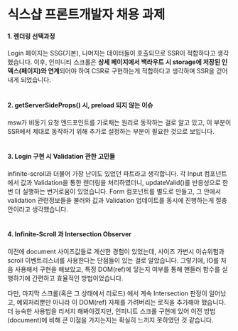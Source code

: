# 식스샵 프론트개발자 채용 과제

#### 1. 렌더링 선택과정
Login 페이지는 SSG(기본), 나머지는 데이터들이 호출되므로 SSR이 적합하다고 생각했습니다.
이후, 인피니티 스크롤은 <b>상세 페이지에서 백라우트 시 storage에 저장된 인덱스(페이지)와 연계</b>되어야 하여 
CSR로 구현하는게 적합하다고 생각하며 SSR을 걷어내게 되었습니다.
<br/><br/>

#### 2. getServerSideProps() 시, preload 되지 않는 이슈
msw가 비동기 요청 엔드포인트를 가로채는 원리로 동작하는 걸로 알고 있고,
이 부분이 SSR에서 제대로 동작하기 위해 추가로 설정하는 부분이 필요한 것으로 보입니다.
<br/><br/>

#### 3. Login 구현 시 Validation 관한 고민들
infinite-scroll과 더불어 가장 난이도 있었던 파트라고 생각합니다.
각 Input 컴포넌트에서 값과 Validation을 통한 렌더링을 처리하였더니, updateValid()를 반응성으로 한 번 더 실행하는 번거로움이 있었습니다.
Form 컴포넌트를 별도로 만들고, 그 안에서 validation 관련정보들을 불러와 값과 Validation 업데이트를 동시에 진행하는게 절충안이라고 생각했습니다.
<br/><br/>

#### 4. Infinite-Scroll 과 Intersection Observer
이전에 document 사이즈값들로 계산한 경험이 있었는데, 사이즈 가변시 이슈위험과 scroll 이벤트리스너를 사용한다는 단점들이 있는 걸로 알았습니다.
그렇기에, IO를 처음 사용해서 구현을 해보았고, 특정 DOM(ref)에 닿는지 여부를 통해 핸들러 함수를 실행하기에 간편하고 효율적인 방법이었습니다.

다만, 마지막 스크롤(혹은 그 상태에서 리로드) 에서 계속 Intersection 판정이 일어났고, 예외처리뿐만 아니라 이 DOM(ref) 자체를 가려버리는 로직을 추가해야 했습니다.
더 능숙한 사용법을 리서치 해봐야겠지만, 인피니트 스크롤 구현에 있어 이전 방법(document)에 비해 큰 이점을 가지는지는 확실히 느끼지 못하였던 것 같습니다.

